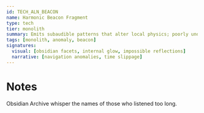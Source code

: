 ```yaml
---
id: TECH_ALN_BEACON
name: Harmonic Beacon Fragment
type: tech
tier: monolith
summary: Emits subaudible patterns that alter local physics; poorly understood, dangerous.
tags: [monolith, anomaly, beacon]
signatures:
  visual: [obsidian facets, internal glow, impossible reflections]
  narrative: [navigation anomalies, time slippage]
---
```


# Notes

Obsidian Archive whisper the names of those who listened too long.
